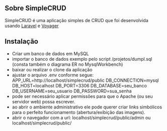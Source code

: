 ## Sobre SimpleCRUD

SimpleCRUD é uma aplicação simples de CRUD que foi desenvolvida usando [Laravel](https://laravel.com) e [Voyager](https://voyager.devdojo.com)

## Instalação
- Criar um banco de dados em MySQL
- importar o banco de dados exemplo pelo script /projetos/dumpl.sql (consta também o diagrama ER no MysqlWorkbench)
- baixar ou realizar o clone da aplicação
- ajustar o arquivo .env conforme segue:
        APP_URL=http://localhost/simplecrud/public
        DB_CONNECTION=mysql
        DB_HOST=localhost
        DB_PORT=3306
        DB_DATABASE=seu_banco
        DB_USERNAME=seu_usuario
        DB_PASSWORD=sua_senha
- pode ser necessário aplicar permissões para que o Apache (ou seu servidor web) possa escrever.
- ao abrir o ambiente administrativo ele pode querer criar links simbólicos para o perfeito funcionamento (abertura/exibição das imagens).
- abrir o navegador com a url:
        localhost/simplecrud/public/admin 
        ou
        localhost/simplecrud/public/



